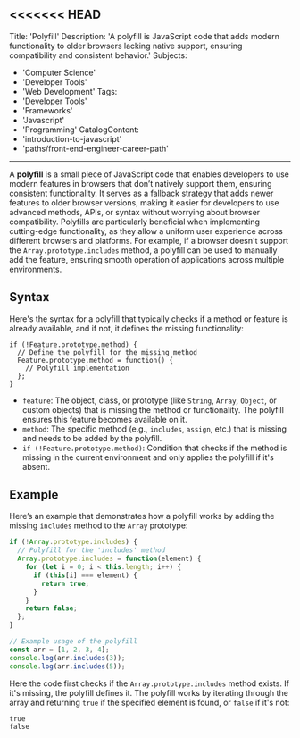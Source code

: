 <<<<<<< HEAD
---
Title: 'Polyfill'
Description: 'A polyfill is JavaScript code that adds modern functionality to older browsers lacking native support, ensuring compatibility and consistent behavior.'
Subjects:
  - 'Computer Science'
  - 'Developer Tools'
  - 'Web Development'
Tags:
  - 'Developer Tools'
  - 'Frameworks'
  - 'Javascript'
  - 'Programming'
CatalogContent:
  - 'introduction-to-javascript'
  - 'paths/front-end-engineer-career-path'
---

A **polyfill** is a small piece of JavaScript code that enables developers to use modern features in browsers that don’t natively support them, ensuring consistent functionality. It serves as a fallback strategy that adds newer features to older browser versions, making it easier for developers to use advanced methods, APIs, or syntax without worrying about browser compatibility. Polyfills are particularly beneficial when implementing cutting-edge functionality, as they allow a uniform user experience across different browsers and platforms. For example, if a browser doesn't support the `Array.prototype.includes` method, a polyfill can be used to manually add the feature, ensuring smooth operation of applications across multiple environments.

## Syntax

Here's the syntax for a polyfill that typically checks if a method or feature is already available, and if not, it defines the missing functionality:

```pseudo
if (!Feature.prototype.method) {
  // Define the polyfill for the missing method
  Feature.prototype.method = function() {
    // Polyfill implementation
  };
}
```

- `feature`: The object, class, or prototype (like `String`, `Array`, `Object`, or custom objects) that is missing the method or functionality. The polyfill ensures this feature becomes available on it.
- `method`: The specific method (e.g., `includes`, `assign`, etc.) that is missing and needs to be added by the polyfill.
- `if (!Feature.prototype.method)`: Condition that checks if the method is missing in the current environment and only applies the polyfill if it's absent.

## Example

Here’s an example that demonstrates how a polyfill works by adding the missing `includes` method to the `Array` prototype:

```js
if (!Array.prototype.includes) {
  // Polyfill for the 'includes' method
  Array.prototype.includes = function(element) {
    for (let i = 0; i < this.length; i++) {
      if (this[i] === element) {
        return true;
      }
    }
    return false;
  };
}

// Example usage of the polyfill
const arr = [1, 2, 3, 4];
console.log(arr.includes(3));  
console.log(arr.includes(5));  
```
Here the code first checks if the `Array.prototype.includes` method exists. If it's missing, the polyfill defines it. The polyfill works by iterating through the array and returning `true` if the specified element is found, or `false` if it's not:

```shell
true
false
```
